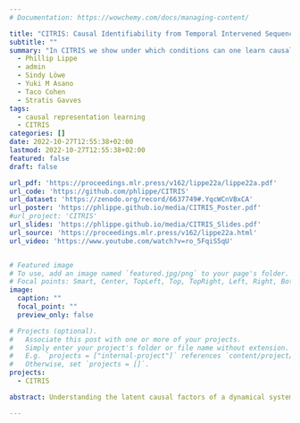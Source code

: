 ```yaml
---
# Documentation: https://wowchemy.com/docs/managing-content/

title: "CITRIS: Causal Identifiability from Temporal Intervened Sequences"
subtitle: ""
summary: "In CITRIS we show under which conditions can one learn causal factors from sequences of high-dimensional data, e.g. images, in case one has access to the intervention targets. "
  - Phillip Lippe
  - admin
  - Sindy Löwe
  - Yuki M Asano
  - Taco Cohen
  - Stratis Gavves
tags: 
  - causal representation learning
  - CITRIS
categories: []
date: 2022-10-27T12:55:38+02:00
lastmod: 2022-10-27T12:55:38+02:00
featured: false
draft: false

url_pdf: 'https://proceedings.mlr.press/v162/lippe22a/lippe22a.pdf'
url_code: 'https://github.com/phlippe/CITRIS'
url_dataset: 'https://zenodo.org/record/6637749#.YqcWCnVBxCA'
url_poster: 'https://phlippe.github.io/media/CITRIS_Poster.pdf'
#url_project: 'CITRIS'
url_slides: 'https://phlippe.github.io/media/CITRIS_Slides.pdf'
url_source: 'https://proceedings.mlr.press/v162/lippe22a.html'
url_video: 'https://www.youtube.com/watch?v=ro_5FqiS5qU'


# Featured image
# To use, add an image named `featured.jpg/png` to your page's folder.
# Focal points: Smart, Center, TopLeft, Top, TopRight, Left, Right, BottomLeft, Bottom, BottomRight.
image:
  caption: ""
  focal_point: ""
  preview_only: false

# Projects (optional).
#   Associate this post with one or more of your projects.
#   Simply enter your project's folder or file name without extension.
#   E.g. `projects = ["internal-project"]` references `content/project/deep-learning/index.md`.
#   Otherwise, set `projects = []`.
projects: 
  - CITRIS

abstract: Understanding the latent causal factors of a dynamical system from visual observations is considered a crucial step towards agents reasoning in complex environments. In this paper, we propose CITRIS, a variational autoencoder framework that learns causal representations from temporal sequences of images in which underlying causal factors have possibly been intervened upon. In contrast to the recent literature, CITRIS exploits temporality and observing intervention targets to identify scalar and multidimensional causal factors, such as 3D rotation angles. Furthermore, by introducing a normalizing flow, CITRIS can be easily extended to leverage and disentangle representations obtained by already pretrained autoencoders. Extending previous results on scalar causal factors, we prove identifiability in a more general setting, in which only some components of a causal factor are affected by interventions. In experiments on 3D rendered image sequences, CITRIS outperforms previous methods on recovering the underlying causal variables. Moreover, using pretrained autoencoders, CITRIS can even generalize to unseen instantiations of causal factors, opening future research areas in sim-to-real generalization for causal representation learning.

---
```

